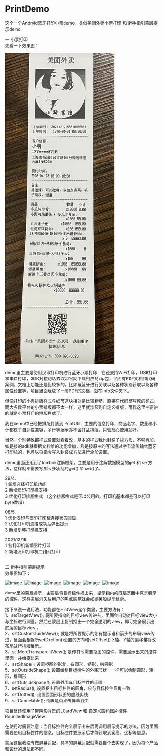 # PrintDemo
这个一个Android蓝牙打印小票demo，类似美团外卖小票打印 和 新手指引蒙层提示demo


一 小票打印
<br>
先看一下效果图：

![image](https://github.com/weioule/PrintDemo/blob/master/app/info/img04.JPG)

demo里主要是使用汉印打印机进行蓝牙小票打印，它还支持WiFi打印，USB打印和串口打印，SDK对接的话去汉印官网下载相应的zip包，里面有PDF文档和代码案例，文档上功能还是比较多的，比如与蓝牙进行关联以及各种状态获取以及各种属性设置等，项目里面我放了一份PDF的文档，就在info文件夹下。

但像打印的小票排版样式与细节这块相对是比较粗糙，直接在代码里写死的样式，而大多数平台的小票排版都不太一样，这里就涉及到自定义排版，而我这里主要讲的就是小票打印的排版样式了。

我在demo中已经把排版封装到 PrintUtil，主要的信息打印，商品名字、数量和小计都做了自适应兼容，多行等展示亦不会打乱排版，只管放心使用就好。

当然，个别特殊都样式设置就看着改，基本的样式我也封装了些方法，不够再加，如是接的sdk就根据文档给的功能增加，若是按原生的写法通过字节流传输给蓝牙打印机的，也可以将指令写入封装成方法进行添加设置。

demo里面还用到了lombok注解框架，主要是用于注解数据模型的get 和 set方法，这样就不需要写那么多凌乱的get() 和 set()了。

29/4.<br>
1 新增选择打印机功能<br>
2 新增爱印打印机支持<br>
3 优化打印排版格式 （这个排版格式是可以公用的，打印机基本都是可以打印byte数组）<br>

08/5.<br>
1 优化汉印与爱印打印机连接状态回显<br>
2 优化打印机连接成功后弹出提示<br>
3 新增复坤打印机支持<br>

2021/12/15.<br>
1 各打印机新增图片打印<br>
2 新增汉印打印机二维码打印<br>

<br> 
二  新手指引蒙层提示
<br>
效果图如下：

![image](https://github.com/weioule/PrintDemo/blob/master/app/info/img001.png)&nbsp;
![image](https://github.com/weioule/PrintDemo/blob/master/app/info/img002.png)&nbsp;
![image](https://github.com/weioule/PrintDemo/blob/master/app/info/img003.png)&nbsp;
![image](https://github.com/weioule/PrintDemo/blob/master/app/info/img004.png)&nbsp;
![image](https://github.com/weioule/PrintDemo/blob/master/app/info/img005.png)&nbsp;
![image](https://github.com/weioule/PrintDemo/blob/master/app/info/img006.png)&nbsp;

demo里的蒙层提示，主要是将目标控件抠出来，提示指向的既是页面中真实展示的控件，这样蒙层消失后用户的焦点感觉就会如德芙般纵享丝滑。

接下来说一说用法，功能都在HintView这个类里，主要方法有：
<br>
1、setTargetView(); 将所要指向的目标view传进去，里面会自动对目标view大小与坐标进行测量，然后在蒙层上复制抠出一个完全透明的view，即可完全展示出底层的目标view 。
<br> 
2、setCustomGuideView(); 就是将所要提示的带有提示语和箭头的布局view传进，里面会根据所setDirction()设置的方向和setOffset() X轴、Y轴的偏移量将改布局进行排版展示。
<br> 
3、setMoreTransparentView(); 是传其他需要抠图的控件，需要展示出来的控件里面一并给抠出来
<br> 
4、setShape(); 设置抠图的形状，有圆形，矩形，椭圆形
<br> 
5、setOutsideShape(); 设置绘制目标控件的外围形状，一样可以绘制圆形，矩形，椭圆形
<br> 
6、setOutsideSpace(); 设置外围与目标控件的间隔
<br> 
7、setRadius(); 设置抠出目标控件的圆角，应与目标控件圆角一致
<br> 
8、setDotted(); 设置围围形状图的虚线实线
<br> 
9、setCancelable(); 设置是否点击屏幕消失
<br> 

项目里还使用了带阴影背景的LCardView 和 自定义圆角图片控件RoundedImageView

在使用时需要注意：当目标控件完全展示出来后再调用展示提示的方法，因为里面需要使用目标控件的信息，目标控件要展示后才能获取到宽高、坐标等信息。

蒙层这里我没有做屏幕适配，具体的屏幕适配就需要自个去实现了，因为每个产品和设计的想法都不同。


